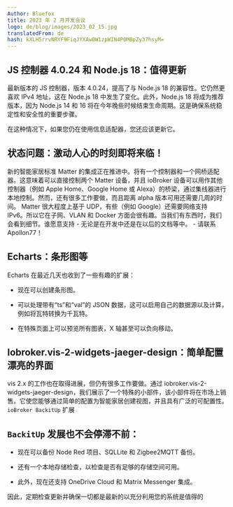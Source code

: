 ```yaml
---
Author: Bluefox
title: 2023 年 2 月开发会议
logo: de/blog/images/2023_02_15.jpg
translatedFrom: de
hash: kXLH5rrvNRYF9FiqJYXAw0W1zpWIN4P0MBpZy37hsyM=
---
```

## JS 控制器 4.0.24 和 Node.js 18：值得更新
<!-- SOURCE: 909729 ## JS 控制器 4.0.24 和 Node.js 18：值得更新 -->
最新版本的 JS 控制器，版本 4.0.24，提高了与 Node.js 18 的兼容性。它仍然更喜欢 IPv4 地址，这在 Node.js 18 中发生了变化。此外，Node.js 18 将成为推荐版本，因为 Node.js 14 和 16 将在今年晚些时候结束生命周期。这是确保系统稳定性和安全性的重要步骤。
<!-- SOURCE: 584823 最新版本的 JS 控制器，版本 4.0.24，提高了与 Node.js 18 的兼容性。它仍然更喜欢 IPv4 地址，这在 Node.js 18 中发生了变化。此外，Node.js 18 将成为推荐版本，因为 Node.js 14 和 16 将在今年晚些时候结束生命周期。这是确保系统稳定性和安全性的重要步骤。 -->

在这种情况下，如果您仍在使用信息适配器，您还应该更新它。
<!-- SOURCE: 552912 在这种情况下，如果您仍在使用信息适配器，您还应该更新它。 -->

## 状态问题：激动人心的时刻即将来临！
<!-- SOURCE: 391572 ## 状态问题：激动人心的时刻即将来临！ -->
新的智能家居标准 Matter 的集成正在推进中。将有一个控制器和一个网桥适配器。这意味着可以直接控制两个 Matter 设备，并且 ioBroker 设备可以用作其他控制器（例如 Apple Home、Google Home 或 Alexa）的桥梁，通过集线器进行本地控制。然而，还有很多工作要做，而且距离 alpha 版本可用还需要几周的时间。 Matter 很大程度上基于 UDP，有些（例如 Google）还需要网络支持 IPv6。所以它在子网、VLAN 和 Docker 方面会很有趣。当我们有东西时，我们会看到细节。谁愿意支持 - 无论是在开发中还是在以后的文档等中。 - 请联系Apollon77！
<!-- SOURCE: 214409 新的智能家居标准 Matter 的集成正在推进中。将有一个控制器和一个网桥适配器。这意味着可以直接控制两个 Matter 设备，并且 ioBroker 设备可以用作其他控制器（例如 Apple Home、Google Home 或 Alexa）的桥梁，通过集线器进行本地控制。然而，还有很多工作要做，而且距离 alpha 版本可用还需要几周的时间。 Matter 很大程度上基于 UDP，有些（例如 Google）还需要网络支持 IPv6。所以它在子网、VLAN 和 Docker 方面会很有趣。当我们有东西时，我们会看到细节。谁愿意支持 - 无论是在开发中还是在以后的文档等中。 - 请联系Apollon77！ -->

## Echarts：条形图等
<!-- SOURCE: 202863 ## Echarts：条形图等 -->
Echarts 在最近几天也收到了一些有趣的扩展：
<!-- SOURCE: 476449 Echarts 在最近几天也收到了一些有趣的扩展： -->

- 现在可以创建条形图。
<!-- SOURCE: 625848 - 现在可以创建条形图。 -->
- 可以处理带有“ts”和“val”的 JSON 数据，这可以启用自己的数据源以及计算，例如将瓦特转换为千瓦特。
<!-- SOURCE: 793104 - 可以处理带有“ts”和“val”的 JSON 数据，这可以启用自己的数据源以及计算，例如将瓦特转换为千瓦特。 -->
- 在特殊页面上可以预览所有图表，X 轴甚至可以负向移动。
<!-- SOURCE: 145190 - 在特殊页面上可以预览所有图表，X 轴甚至可以负向移动。 -->

## Iobroker.vis-2-widgets-jaeger-design：简单配置漂亮的界面
<!-- SOURCE: 74360 ## Iobroker.vis-2-widgets-jaeger-design：简单配置漂亮的界面 -->
vis 2.x 的工作也在取得进展，但仍有很多工作要做。通过 iobroker.vis-2-widgets-jaeger-design，我们展示了一个特殊的小部件，该小部件将在市场上销售。它使您能够通过简单的配置为智能家居创建视图，并且具有广泛的可配置性。
`ioBroker BackitUp` 扩展
<!-- SOURCE: 700450 vis 2.x 的工作也在取得进展，但仍有很多工作要做。通过 iobroker.vis-2-widgets-jaeger-design，我们展示了一个特殊的小部件，该小部件将在市场上销售。它使您能够通过简单的配置为智能家居创建视图，并且具有广泛的可配置性。
§§SSSSS_0§§ 扩展 -->

## `BackitUp` 发展也不会停滞不前：
<!-- SOURCE: 171252 ## Auch die §§SSSSS_0§§-Entwicklung steht nicht still: -->
- 现在可以备份 Node Red 项目、SQLLite 和 Zigbee2MQTT 备份。
<!-- SOURCE: 208290 - 现在可以备份 Node Red 项目、SQLLite 和 Zigbee2MQTT 备份。 -->
- 还有一个本地存储检查，以检查是否有足够的存储空间可用。
<!-- SOURCE: 597961 - 还有一个本地存储检查，以检查是否有足够的存储空间可用。 -->
- 此外，现在还支持 OneDrive Cloud 和 Matrix Messenger 集成。
<!-- SOURCE: 948083 - 此外，现在还支持 OneDrive Cloud 和 Matrix Messenger 集成。 -->

因此，定期检查更新并确保一切都是最新的以充分利用您的系统是值得的
<!-- SOURCE: 289413 因此，定期检查更新并确保一切都是最新的以充分利用您的系统是值得的 -->